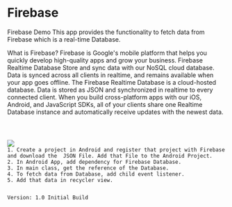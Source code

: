 # Firebase
Firebase Demo
This app provides the functionality to fetch data from Firebase which  is a real-time Database. 

What is Firebase?
Firebase is Google's mobile platform that helps you quickly develop high-quality apps and grow your business. 
Firebase Realtime Database
Store and sync data with our NoSQL cloud database. Data is synced across all clients in realtime, and remains available when your app goes offline.
The Firebase Realtime Database is a cloud-hosted database. Data is stored as JSON and synchronized in realtime to every connected client. When you build cross-platform apps with our iOS, Android, and JavaScript SDKs, all of your clients share one Realtime Database instance and automatically receive updates with the newest data.

<code snippet>
	
<Screenshot>
<img src="https://user-images.githubusercontent.com/38749215/63515232-f6f1de80-c507-11e9-8ab4-239ac2e4ad6f.PNG">
1. Create a project in Android and register that project with Firebase and download the  JSON File. Add that File to the Android Project.
2. In Android App, add dependency for Firebase Database.
3. In main class, get the reference of the Database.
4. To fetch data from Database, add child event listener.
5. Add that data in recycler view.



Version: 1.0
Initial Build

